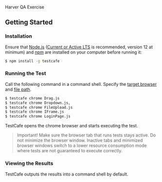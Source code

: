 Harver QA Exercise

## Getting Started

### Installation

Ensure that [Node.js](https://nodejs.org/) ([Current or Active LTS](https://github.com/nodejs/Release#release-phases) is recommended, version 12 at minimum) and [npm](https://www.npmjs.com/) are installed on your computer before running it:

```sh
$ npm install -g testcafe
```
### Running the Test

Call the following command in a command shell.
Specify the [target browser](https://testcafe.io/documentation/402639/reference/command-line-interface#browser-list)
and [file path](https://testcafe.io/documentation/402639/reference/command-line-interface#file-pathglob-pattern).

```sh
$ testcafe chrome Drag.js
$ testcafe chrome Dropdown.js,
$ testcafe chrome FileUpload.js
$ testcafe chrome IFrame.js
$ testcafe chrome LoginPage.js
```

TestCafe opens the chrome browser and starts executing the test.

> Important! Make sure the browser tab that runs tests stays active.
> Do not minimize the browser window. Inactive tabs and minimized browser windows switch
> to a lower resource consumption mode where tests are not guaranteed to execute correctly.

### Viewing the Results

TestCafe outputs the results into a command shell by default. 